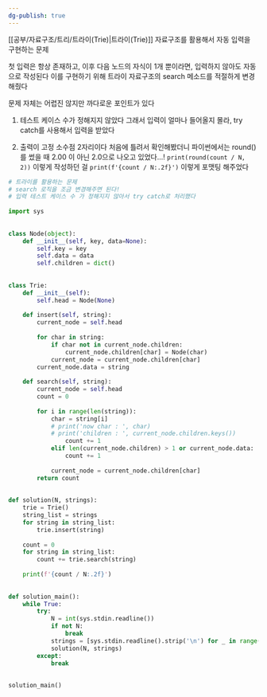```yaml
---
dg-publish: true
---
```


[[공부/자료구조/트리/트라이(Trie)\|트라이(Trie)]] 자료구조를 활용해서 자동 입력을 구현하는 문제

첫 입력은 항상 존재하고, 이후 다음 노드의 자식이 1개 뿐이라면, 입력하지 않아도 자동으로 작성된다
이를 구현하기 위해 트라이 자료구조의 search 메소드를 적절하게 변경해줬다

문제 자체는 어렵진 않지만 까다로운 포인트가 있다

1) 테스트 케이스 수가 정해지지 않았다
그래서 입력이 얼마나 들어올지 몰라, try catch를 사용해서 입력을 받았다

2) 출력이 고정 소수점 2자리이다
처음에 틀려서 확인해봤더니 파이썬에서는 round() 를 썼을 때 2.00 이 아닌 2.0으로 나오고 있었다...!
`print(round(count / N, 2))` 이렇게 작성하던 걸
`print(f'{count / N:.2f}')` 이렇게 포맷팅 해주었다


```python
# 트라이를 활용하는 문제  
# search 로직을 조금 변경해주면 된다!  
# 입력 테스트 케이스 수 가 정해지지 않아서 try catch로 처리했다  
  
import sys  
  
  
class Node(object):  
    def __init__(self, key, data=None):  
        self.key = key  
        self.data = data  
        self.children = dict()  
  
  
class Trie:  
    def __init__(self):  
        self.head = Node(None)  
  
    def insert(self, string):  
        current_node = self.head  
  
        for char in string:  
            if char not in current_node.children:  
                current_node.children[char] = Node(char)  
            current_node = current_node.children[char]  
        current_node.data = string  
  
    def search(self, string):  
        current_node = self.head  
        count = 0  
  
        for i in range(len(string)):  
            char = string[i]  
            # print('now char : ', char)  
            # print('children : ', current_node.children.keys())            if i == 0:  
                count += 1  
            elif len(current_node.children) > 1 or current_node.data:  
                count += 1  
  
            current_node = current_node.children[char]  
        return count  
  
  
def solution(N, strings):  
    trie = Trie()  
    string_list = strings  
    for string in string_list:  
        trie.insert(string)  
  
    count = 0  
    for string in string_list:  
        count += trie.search(string)  
  
    print(f'{count / N:.2f}')  
  
  
def solution_main():  
    while True:  
        try:  
            N = int(sys.stdin.readline())  
            if not N:  
                break  
            strings = [sys.stdin.readline().strip('\n') for _ in range(N)]  
            solution(N, strings)  
        except:  
            break  
  
  
solution_main()
```